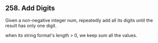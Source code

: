 ## 258. Add Digits

Given a non-negative integer num, repeatedly add all its digits until the result has only one digit.

when its string format's length > 0, we keep sum all the values.


